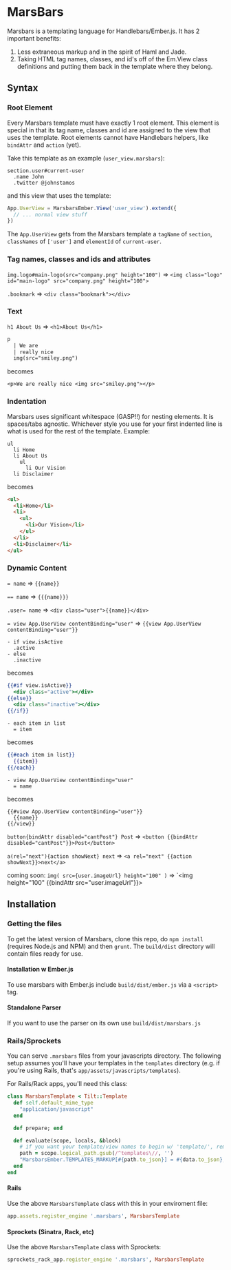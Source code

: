 # MarsBars

Marsbars is a templating language for Handlebars/Ember.js. It has 2 important benefits:

1) Less extraneous markup and in the spirit of Haml and Jade.
2) Taking HTML tag names, classes, and id's off of the Em.View class definitions and putting them back in the template where they belong.

## Syntax

### Root Element

Every Marsbars template must have exactly 1 root element. This element is special in that its tag name, classes and id are assigned to the view that uses the template. Root elements cannot have Handlebars helpers, like `bindAttr` and `action` (yet).

Take this template as an example (`user_view.marsbars`):

```
section.user#current-user
  .name John
  .twitter @johnstamos
```

and this view that uses the template:

```javascript
App.UserView = MarsbarsEmber.View('user_view').extend({
  // ... normal view stuff
})
```

The `App.UserView` gets from the Marsbars template a `tagName` of `section`, `classNames` of `['user']` and `elementId` of `current-user`.

### Tag names, classes and ids and attributes

`img.logo#main-logo(src="company.png" height="100")` => `<img class="logo" id="main-logo" src="company.png" height="100">`

`.bookmark` => `<div class="bookmark"></div>`

### Text

`h1 About Us` => `<h1>About Us</h1>`

```html
p
  | We are
  | really nice
  img(src="smiley.png")
```

becomes

`<p>We are really nice <img src="smiley.png"></p>`

### Indentation

Marsbars uses significant whitespace (GASP!!) for nesting elements. It is spaces/tabs agnostic. Whichever style you use for your first indented line is what is used for the rest of the template. Example:

```
ul
  li Home
  li About Us
    ul
      li Our Vision
  li Disclaimer
```

becomes

```html
<ul>
  <li>Home</li>
  <li>
    <ul>
      <li>Our Vision</li>
    </ul>
  </li>
  <li>Disclaimer</li>
</ul>
```

### Dynamic Content

`= name` => `{{name}}`

`== name` => `{{{name}}}`

`.user= name` => `<div class="user">{{name}}</div>`

`= view App.UserView contentBinding="user"` => `{{view App.UserView contentBinding="user"}}`

```
- if view.isActive
  .active
- else
  .inactive
```
becomes
```handlebars
{{#if view.isActive}}
  <div class="active"></div>
{{else}}
  <div class="inactive"></div>
{{/if}}
```

```
- each item in list
  = item
```
becomes
```handlebars
{{#each item in list}}
  {{item}}
{{/each}}
```

```
- view App.UserView contentBinding="user"
  = name
```
becomes
```Handlebars
{{#view App.UserView contentBinding="user"}}
  {{name}}
{{/view}}
```

`button{bindAttr disabled="cantPost"} Post` => `<button {{bindAttr disabled="cantPost"}}>Post</button>`

`a(rel="next"){action showNext} next` => `<a rel="next" {{action showNext}}>next</a>`

coming soon: `img( src={user.imageUrl} height="100" )` => `<img height="100" {{bindAttr src="user.imageUrl"}}>



## Installation

### Getting the files
To get the latest version of Marsbars, clone this repo, do `npm install` (requires Node.js and NPM) and then `grunt`. The `build/dist` directory will contain files ready for use.

#### Installation w Ember.js
To use marsbars with Ember.js include `build/dist/ember.js` via a `<script>` tag.

#### Standalone Parser
If you want to use the parser on its own use `build/dist/marsbars.js`

### Rails/Sprockets

You can serve `.marsbars` files from your javascripts directory. The following setup assumes you'll have your templates in the `templates` directory (e.g. if you're using Rails, that's `app/assets/javascripts/templates`).

For Rails/Rack apps, you'll need this class:

```ruby
class MarsbarsTemplate < Tilt::Template
  def self.default_mime_type
    "application/javascript"
  end

  def prepare; end

  def evaluate(scope, locals, &block)
    # if you want your template/view names to begin w/ 'template/', remove the call to gsub
    path = scope.logical_path.gsub(/^templates\//, '')
    "MarsbarsEmber.TEMPLATES_MARKUP[#{path.to_json}] = #{data.to_json};"
  end
end
```

#### Rails

Use the above `MarsbarsTemplate` class with this in your enviroment file:

```ruby
app.assets.register_engine '.marsbars', MarsbarsTemplate
```

#### Sprockets (Sinatra, Rack, etc)

Use the above `MarsbarsTemplate` class with Sprockets:

```ruby
sprockets_rack_app.register_engine '.marsbars', MarsbarsTemplate
```
